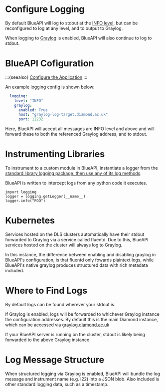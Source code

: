 
# Configure Logging

By default BlueAPI will log to stdout at the [INFO level](https://docs.python.org/3/library/logging.html#logging-levels), but can be reconfigured to log at any level, and to output to Graylog.

When logging to [Graylog](https://graylog.org) is enabled, BlueAPI will also continue to log to stdout.

# BlueAPI Cofiguration

:::{seealso}
[Configure the Application](./configure-app.md)
:::

An example logging config is shown below:
```yaml
  logging:
    level: "INFO"
    graylog:
      enabled: True
      host: "graylog-log-target.diamond.ac.uk"
      port: 12232
```

Here, BlueAPI will accept all messages are INFO level and above and will forward these to both the referenced Graylog address, and to stdout.

# Instrumenting Libraries
To instrument to a custom module in BlueAPI, instantiate a logger from the [standard library logging package, then use any of its log methods](https://docs.python.org/3/library/logging.html#logger-objects).

BlueAPI is written to intercept logs from any python code it executes.

```
import logging
logger = logging.getLogger(__name__)
logger.info("FOO")
```

# Kubernetes

Services hosted on the DLS clusters automatically have their stdout forwarded to Graylog via a service called fluentd. Due to this, BlueAPI services hosted on the cluster will always log to Graylog.

In this instance, the difference between enabling and disabling graylog in BlueAPI's configuration, is that fluentd only fowards plaintext logs, while BlueAPI's native graylog produces structured data with rich metadata included.

# Where to Find Logs

By default logs can be found wherever your stdout is. 

If Graylog is enabled, logs will be forwarded to whichever Graylog instance the configuration addresses. By default this is the main Diamond instance, which can be accessed via [graylog.diamond.ac.uk](https://graylog.diamond.ac.uk/)

If your BlueAPI server is running on the cluster, stdout is likely being forwarded to the above Graylog instance.

# Log Message Structure

When structured logging via Graylog is enabled, BlueAPI will bundle the log message and instrument name (e.g. i22) into a JSON blob. Also included is other standard logging data, such as a timestamp.
